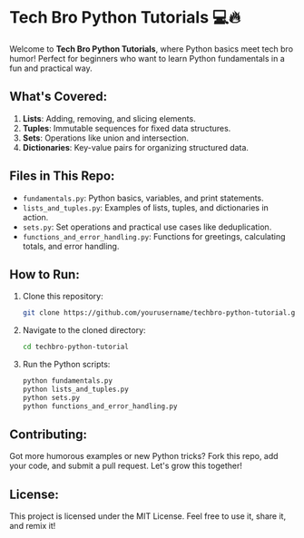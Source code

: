 # Tech Bro Python Tutorials 💻🔥

Welcome to **Tech Bro Python Tutorials**, where Python basics meet tech bro humor! Perfect for beginners who want to learn Python fundamentals in a fun and practical way.

## What's Covered:
1. **Lists**: Adding, removing, and slicing elements.
2. **Tuples**: Immutable sequences for fixed data structures.
3. **Sets**: Operations like union and intersection.
4. **Dictionaries**: Key-value pairs for organizing structured data.

## Files in This Repo:
- `fundamentals.py`: Python basics, variables, and print statements.
- `lists_and_tuples.py`: Examples of lists, tuples, and dictionaries in action.
- `sets.py`: Set operations and practical use cases like deduplication.
- `functions_and_error_handling.py`: Functions for greetings, calculating totals, and error handling.

## How to Run:
1. Clone this repository:
   ```bash
   git clone https://github.com/yourusername/techbro-python-tutorial.git
   ```
2. Navigate to the cloned directory:
   ```bash
   cd techbro-python-tutorial
   ```
3. Run the Python scripts:
   ```bash
   python fundamentals.py
   python lists_and_tuples.py
   python sets.py
   python functions_and_error_handling.py
   ```

## Contributing:
Got more humorous examples or new Python tricks? Fork this repo, add your code, and submit a pull request. Let's grow this together!

## License:
This project is licensed under the MIT License. Feel free to use it, share it, and remix it!
